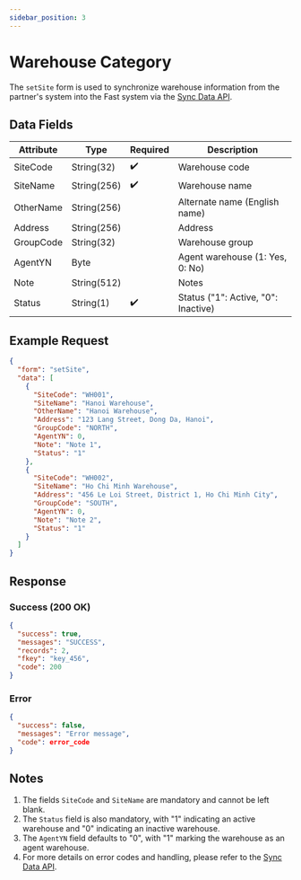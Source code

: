 ```yaml
---
sidebar_position: 3
---
```


# Warehouse Category

The `setSite` form is used to synchronize warehouse information from the partner's system into the Fast system via the [Sync Data API](../sync-data).

## Data Fields

| Attribute    | Type        | Required | Description          |
|--------------|-------------|----------|----------------------|
| SiteCode     | String(32)  | ✔️       | Warehouse code       |
| SiteName     | String(256) | ✔️       | Warehouse name       |
| OtherName    | String(256) |          | Alternate name (English name) |
| Address      | String(256) |          | Address              |
| GroupCode    | String(32)  |          | Warehouse group      |
| AgentYN      | Byte        |          | Agent warehouse (1: Yes, 0: No) |
| Note         | String(512) |          | Notes                |
| Status       | String(1)   | ✔️       | Status ("1": Active, "0": Inactive) |

## Example Request

```json
{
  "form": "setSite",
  "data": [
    {
      "SiteCode": "WH001",
      "SiteName": "Hanoi Warehouse",
      "OtherName": "Hanoi Warehouse",
      "Address": "123 Lang Street, Dong Da, Hanoi",
      "GroupCode": "NORTH",
      "AgentYN": 0,
      "Note": "Note 1",
      "Status": "1"
    },
    {
      "SiteCode": "WH002",
      "SiteName": "Ho Chi Minh Warehouse",
      "Address": "456 Le Loi Street, District 1, Ho Chi Minh City",
      "GroupCode": "SOUTH",
      "AgentYN": 0,
      "Note": "Note 2",
      "Status": "1"
    }
  ]
}
```

## Response

### Success (200 OK)

```json
{
  "success": true,
  "messages": "SUCCESS",
  "records": 2,
  "fkey": "key_456",
  "code": 200
}
```

### Error

```json
{
  "success": false,
  "messages": "Error message",
  "code": error_code
}
```

## Notes

1. The fields `SiteCode` and `SiteName` are mandatory and cannot be left blank.
2. The `Status` field is also mandatory, with "1" indicating an active warehouse and "0" indicating an inactive warehouse.
3. The `AgentYN` field defaults to "0", with "1" marking the warehouse as an agent warehouse.
4. For more details on error codes and handling, please refer to the [Sync Data API](../sync-data).